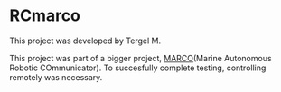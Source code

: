 # RCmarco

This project was developed by Tergel M. 

This project was part of a bigger project, [MARCO](https://marcoprojteam.wixsite.com/marco1)(Marine Autonomous Robotic COmmunicator). To succesfully complete testing, controlling remotely was necessary. 
